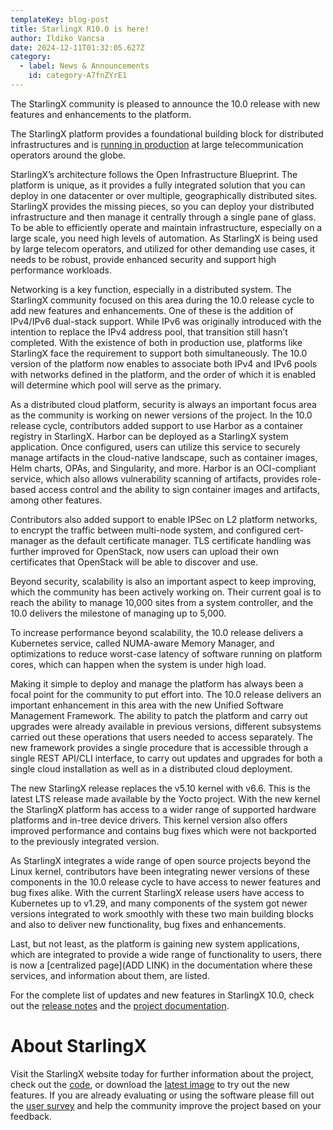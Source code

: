 ```yaml
---
templateKey: blog-post
title: StarlingX R10.0 is here!
author: Ildiko Vancsa
date: 2024-12-11T01:32:05.627Z
category: 
  - label: News & Announcements
    id: category-A7fnZYrE1
---
```


The StarlingX community is pleased to announce the 10.0 release with new features and enhancements to the platform.

The StarlingX platform provides a foundational building block for distributed infrastructures and is [running in production](https://www.youtube.com/watch?v=sOmoFOLaR7A) at large telecommunication operators around the globe.

StarlingX’s architecture follows the Open Infrastructure Blueprint. The platform is unique, as it provides a fully integrated solution that you can deploy in one datacenter or over multiple, geographically distributed sites. StarlingX provides the missing pieces, so you can deploy your distributed infrastructure and then manage it centrally through a single pane of glass. To be able to efficiently operate and maintain infrastructure, especially on a large scale, you need high levels of automation. As StarlingX is being used by large telecom operators, and utilized for other demanding use cases, it needs to be robust, provide enhanced security and support high performance workloads.

Networking is a key function, especially in a distributed system. The StarlingX community focused on this area during the 10.0 release cycle to add new features and enhancements. One of these is the addition of IPv4/IPv6 dual-stack support. While IPv6 was originally introduced with the intention to replace the IPv4 address pool, that transition still hasn’t completed. With the existence of both in production use, platforms like StarlingX face the requirement to support both simultaneously. The 10.0 version of the platform now enables to associate both IPv4 and IPv6 pools with networks defined in the platform, and the order of which it is enabled will determine which pool will serve as the primary.

As a distributed cloud platform, security is always an important focus area as the community is working on newer versions of the project. In the 10.0 release cycle, contributors added support to use Harbor as a container registry in StarlingX. Harbor can be deployed as a StarlingX system application. Once configured, users can utilize this service to securely manage artifacts in the cloud-native landscape, such as container images, Helm charts, OPAs, and Singularity, and more. Harbor is an OCI-compliant service, which also allows vulnerability scanning of artifacts, provides role-based access control and the ability to sign container images and artifacts, among other features.

Contributors also added support to enable IPSec on L2 platform networks, to encrypt the traffic between multi-node system, and configured cert-manager as the default certificate manager.  TLS certificate handling was further improved for OpenStack, now users can upload their own certificates that OpenStack will be able to discover and use.

Beyond security, scalability is also an important aspect to keep improving, which the community has been actively working on. Their current goal is to reach the ability to manage 10,000 sites from a system controller, and the 10.0 delivers the milestone of managing up to 5,000.

To increase performance beyond scalability, the 10.0 release delivers a Kubernetes service, called NUMA-aware Memory Manager, and optimizations to reduce worst-case latency of software running on platform cores, which can happen when the system is under high load.

Making it simple to deploy and manage the platform has always been a focal point for the community to put effort into. The 10.0 release delivers an important enhancement in this area with the new Unified Software Management Framework. The ability to patch the platform and carry out upgrades were already available in previous versions, different subsystems carried out these operations that users needed to access separately. The new framework provides a single procedure that is accessible through a single REST API/CLI interface, to carry out updates and upgrades for both a single cloud installation as well as in a distributed cloud deployment.

The new StarlingX release replaces the v5.10 kernel with v6.6. This is the latest LTS release made available by the Yocto project. With the new kernel the StarlingX platform has access to a wider range of supported hardware platforms and in-tree device drivers. This kernel version also offers improved performance and contains bug fixes which were not backported to the previously integrated version.

As StarlingX integrates a wide range of open source projects beyond the Linux kernel, contributors have been integrating newer versions of these components in the 10.0 release cycle to have access to newer features and bug fixes alike. With the current StarlingX release users have access to Kubernetes up to v1.29, and many components of the system got newer versions integrated to work smoothly with these two main building blocks and also to deliver new functionality, bug fixes and enhancements.

Last, but not least, as the platform is gaining new system applications, which are integrated to provide a wide range of functionality to users, there is now a [centralized page](ADD LINK) in the documentation where these services, and information about them, are listed.

For the complete list of updates and new features in StarlingX 10.0, check out the [release notes](https://docs.starlingx.io/releasenotes/index.html#release-notes) and the [project documentation](https://docs.starlingx.io/).

# About StarlingX

Visit the StarlingX website today for further information about the project, check out the [code](https://opendev.org/starlingx), or download the [latest image](https://mirror.starlingx.windriver.com/mirror/starlingx/release/) to try out the new features. If you are already evaluating or using the software please fill out the [user survey](https://openinfrafoundation.formstack.com/forms/starlingx_user_survey) and help the community improve the project based on your feedback.
